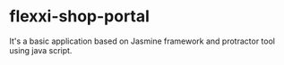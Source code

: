 # flexxi-shop-portal

It's a basic application based on Jasmine framework and protractor tool using java script.
